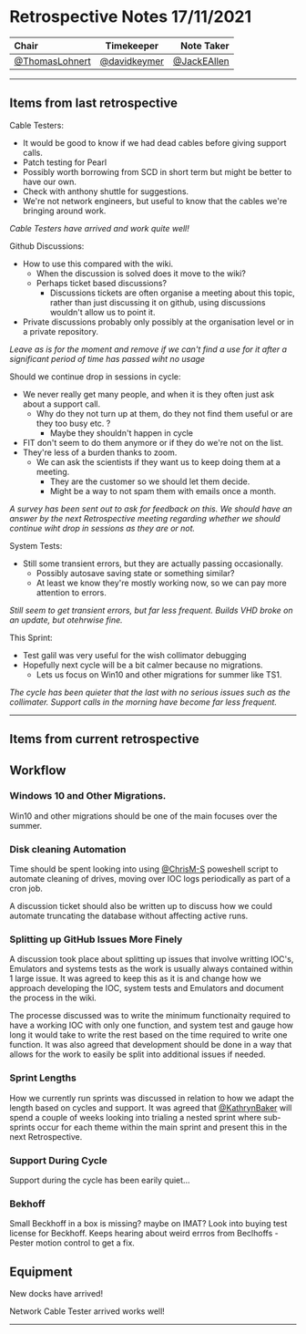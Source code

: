# Retrospective Notes 17/11/2021

| Chair      | Timekeeper | Note Taker |
| :--------   | :---------: | ----------: |
| [@ThomasLohnert](https://github.com/ThomasLohnert) | [@davidkeymer](https://github.com/davidkeymer) | [@JackEAllen](https://github.com/JackEAllen) |

--- 

## Items from last retrospective

Cable Testers:
 - It would be good to know if we had dead cables before giving support calls.
 - Patch testing for Pearl
 - Possibly worth borrowing from SCD in short term but might be better to have our own.
 - Check with anthony shuttle for suggestions.
 - We're not network engineers, but useful to know that the cables we're bringing around work.

*Cable Testers have arrived and work quite well!*

Github Discussions:
 - How to use this compared with the wiki.
    - When the discussion is solved does it move to the wiki?
    - Perhaps ticket based discussions?
       - Discussions tickets are often organise a meeting about this topic, rather than just discussing it on github, using discussions wouldn't allow us to point it.
 - Private discussions probably only possibly at the organisation level or in a private repository.

 *Leave as is for the moment and remove if we can't find a use for it after a significant period of time has passed wiht no usage*

Should we continue drop in sessions in cycle:
 - We never really get many people, and when it is they often just ask about a support call.
    - Why do they not turn up at them, do they not find them useful or are they too busy etc. ?
       - Maybe they shouldn't happen in cycle
 - FIT don't seem to do them anymore or if they do we're not on the list.
 - They're less of a burden thanks to zoom.
    - We can ask the scientists if they want us to keep doing them at a meeting.
       - They are the customer so we should let them decide.
       - Might be a way to not spam them with emails once a month.

*A survey has been sent out to ask for feedback on this. We should have an answer by the next Retrospective meeting regarding whether we should continue wiht drop in sessions as they are or not.*

System Tests:
 - Still some transient errors, but they are actually passing occasionally.
   - Possibly autosave saving state or something similar?
   - At least we know they're mostly working now, so we can pay more attention to errors.

*Still seem to get transient errors, but far less frequent. Builds VHD broke on an update, but otehrwise fine.*

This Sprint:
 - Test galil was very useful for the wish collimator debugging
 - Hopefully next cycle will be a bit calmer because no migrations.
    - Lets us focus on Win10 and other migrations for summer like TS1.

*The cycle has been quieter that the last with no serious issues such as the collimater. Support calls in the morning have become far less frequent.*

---

## Items from current retrospective

## Workflow

### Windows 10 and Other Migrations.
Win10 and other migrations should be one of the main focuses over the summer.

### Disk cleaning Automation
Time should be spent looking into using [@ChrisM-S](https://github.com/ChrisM-S) poweshell script to automate cleaning of drives, moving over IOC logs periodically as part of a cron job. 

A discussion ticket should also be written up to discuss how we could automate truncating the database without affecting active runs.

### Splitting up GitHub Issues More Finely

A discussion took place about splitting up issues that involve writting IOC's, Emulators and systems tests as the work is usually always contained within 1 large issue. It was agreed to keep this as it is and change how we approach developing the IOC, system tests and Emulators and document the process in the wiki.

The processe discussed was to write the minimum functionaity required to have a working IOC with only one function, and system test and gauge how long it would take to write the rest based on the time required to write one function.
It was also agreed that development should be done in a way that allows for the work to easily be split into additional issues if needed. 

### Sprint Lengths
How we currently run sprints was discussed in relation to how we adapt the length based on cycles and support. It was agreed that [@KathrynBaker](https://github.com/orgs/ISISComputingGroup/people/KathrynBaker) will spend a couple of weeks looking into trialing a nested sprint where sub-sprints occur for each theme within the main sprint and present this in the next Retrospective.

### Support During Cycle
Support during the cycle has been earily quiet...

### Bekhoff
Small Beckhoff in a box is missing? maybe on IMAT? 
Look into buying test license for Beckhoff.
Keeps hearing about weird errros from Beclhoffs - Pester motion control to get a fix.

## Equipment

New docks have arrived!

Network Cable Tester arrived works well!

---


